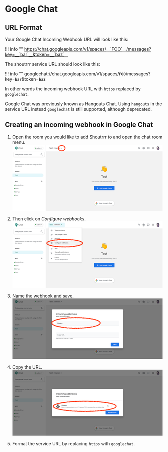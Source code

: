 # Google Chat

## URL Format

Your Google Chat Incoming Webhook URL will look like this:

!!! info ""
    <https://chat.googleapis.com/v1/spaces/__`FOO`__/messages?key=__`bar`__&token=__`baz`>__

The shoutrrr service URL should look like this:

!!! info ""
    googlechat://chat.googleapis.com/v1/spaces/__`FOO`__/messages?key=__`bar`__&token=__`baz`__

In other words the incoming webhook URL with `https` replaced by `googlechat`.

Google Chat was previously known as Hangouts Chat. Using `hangouts` in
the service URL instead `googlechat` is still supported, although
deprecated.

## Creating an incoming webhook in Google Chat

1. Open the room you would like to add Shoutrrr to and open the chat
room menu.
![Screenshot 1](hangouts-1.png)

2. Then click on *Configure webhooks*.
![Screenshot 2](hangouts-2.png)

3. Name the webhook and save.
![Screenshot 3](hangouts-3.png)

4. Copy the URL.
![Screenshot 4](hangouts-4.png)

5. Format the service URL by replacing `https` with `googlechat`.
